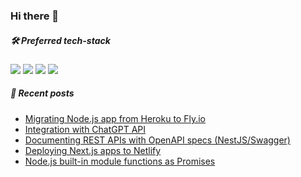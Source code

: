 ### Hi there 👋

<!--
**zsevic/zsevic** is a ✨ _special_ ✨ repository because its `README.md` (this file) appears on your GitHub profile.

Here are some ideas to get you started:

- 🔭 I’m currently working on ...
- 🌱 I’m currently learning ...
- 👯 I’m looking to collaborate on ...
- 🤔 I’m looking for help with ...
- 💬 Ask me about ...
- 📫 How to reach me: ...
- 😄 Pronouns: ...
- ⚡ Fun fact: ...
-->

##### :hammer_and_wrench: Preferred tech-stack
<img src="https://img.shields.io/badge/node.js%20-%2343853D.svg?&style=for-the-badge&logo=node.js&logoColor=white"/> <img src="https://img.shields.io/badge/typescript%20-%23007ACC.svg?&style=for-the-badge&logo=typescript&logoColor=white"/> <img src="https://img.shields.io/badge/nestjs%20-%23E0234E.svg?&style=for-the-badge&logo=nestjs&logoColor=white" /> <img src ="https://img.shields.io/badge/postgres-%23316192.svg?&style=for-the-badge&logo=postgresql&logoColor=white"/>

##### :pencil: Recent posts
<!-- BLOG-POST-LIST:START -->
- [Migrating Node.js app from Heroku to Fly.io](https://sevic.dev/notes/migration-checklist-heroku-flyio/)
- [Integration with ChatGPT API](https://sevic.dev/notes/chatgpt-api-nodejs/)
- [Documenting REST APIs with OpenAPI specs &lpar;NestJS/Swagger&rpar;](https://sevic.dev/notes/swagger-openapi-docs-nestjs/)
- [Deploying Next.js apps to Netlify](https://sevic.dev/nextjs-deployment-netlify/)
- [Node.js built-in module functions as Promises](https://sevic.dev/notes/nodejs-builtin-modules-promises/)
<!-- BLOG-POST-LIST:END -->
